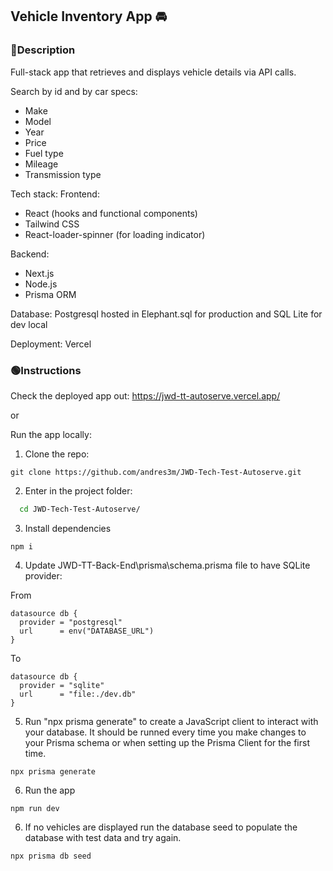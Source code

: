 ## Vehicle Inventory App 🚘

### **🔵Description**

Full-stack app that retrieves and displays vehicle details via API calls. 

Search by id and by car specs:
- Make
- Model
- Year
- Price
- Fuel type
- Mileage
- Transmission type

Tech stack:
Frontend:
- React (hooks and functional components)
- Tailwind CSS
- React-loader-spinner (for loading indicator)

Backend:
- Next.js
- Node.js
- Prisma ORM

Database: Postgresql hosted in Elephant.sql for production and SQL Lite for dev local

Deployment: Vercel



### **🟢Instructions**

Check the deployed app out: https://jwd-tt-autoserve.vercel.app/

or

Run the app locally:

1. Clone the repo:
```
git clone https://github.com/andres3m/JWD-Tech-Test-Autoserve.git
```
2. Enter in the project folder:
```bash
  cd JWD-Tech-Test-Autoserve/
```
3. Install dependencies
```
npm i
```
4. Update JWD-TT-Back-End\prisma\schema.prisma file to have SQLite provider:

From
```
datasource db {
  provider = "postgresql"
  url      = env("DATABASE_URL")
}
```
To
```
datasource db {
  provider = "sqlite"
  url      = "file:./dev.db"
}
```
5. Run "npx prisma generate" to create a JavaScript client to interact with your database. It should be runned every time you make changes to your Prisma schema or when setting up the Prisma Client for the first time.
```
npx prisma generate
```
6. Run the app
```
npm run dev
```
6. If no vehicles are displayed run the database seed to populate the database with test data and try again.
```
npx prisma db seed
```


